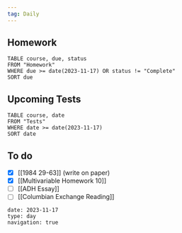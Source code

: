 ```yaml
---
tag: Daily
---
```

## Homework
```dataview
TABLE course, due, status
FROM "Homework" 
WHERE due >= date(2023-11-17) OR status != "Complete"
SORT due
```
## Upcoming Tests
```dataview
TABLE course, date
FROM "Tests" 
WHERE date >= date(2023-11-17)
SORT date
```
## To do
- [x] [[1984 29-63]] (write on paper)
- [x] [[Multivariable Homework 10]]
- [ ] [[ADH Essay]]
- [ ] [[Columbian Exchange Reading]]

```gEvent
date: 2023-11-17
type: day
navigation: true
```